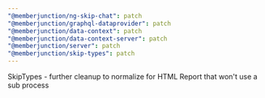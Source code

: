 ```yaml
---
"@memberjunction/ng-skip-chat": patch
"@memberjunction/graphql-dataprovider": patch
"@memberjunction/data-context": patch
"@memberjunction/data-context-server": patch
"@memberjunction/server": patch
"@memberjunction/skip-types": patch
---
```


SkipTypes - further cleanup to normalize for HTML Report that won't use a sub process
